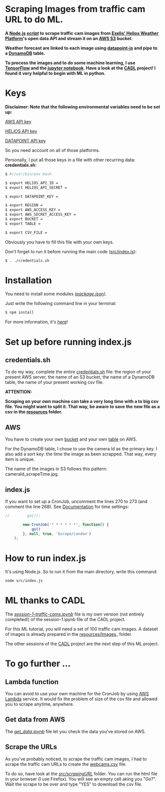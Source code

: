 # Scraping Images from traffic cam URL to do ML.

__A [Node.js](https://nodejs.org/en/) _[script](https://github.com/met-office-lab/machine-learning-traffic-cams/blob/master/src/index.js)_ to scrape traffic cam images from [Exelis’ Helios Weather Platform](https://helios.earth/explore/login)'s open data API and stream it on an [AWS S3](https://aws.amazon.com/fr/documentation/s3/) bucket.__

__Weather forecast are linked to each image using [datapoint-js](https://github.com/jacobtomlinson/datapoint-js) and pipe to a [DynamoDB](https://aws.amazon.com/fr/documentation/dynamodb/) table.__

__To process the images and to do some machine learning, I use [TensorFlow](https://www.tensorflow.org/versions/r0.10/get_started/os_setup.html) and the [jupyter notebook](http://jupyter.org/).
Have a look at the [CADL](https://github.com/pkmital/CADL) project! I found it very helpful to begin with ML in python.__

# Keys

__Disclaimer: Note that the following environmental variables need to be set up:__

[AWS API key](http://docs.aws.amazon.com/ses/latest/DeveloperGuide/get-aws-keys.html)

[HELIOS API key](https://helios.earth/developers/api/session/)

[DATAPOINT API key](http://www.metoffice.gov.uk/datapoint)

So you need account on all of those platforms.

Personally, I put all those keys in a file with other recurring data: __credentials.sh__:

```Bash
$ #!/usr/bin/env bash

$ export HELIOS_API_ID =
$ export HELIOS_API_SECRET =

$ export DATAPOINT_KEY =

$ export REGION =
$ export AWS_ACCESS_KEY =
$ export AWS_SECRET_ACCESS_KEY =
$ export BUCKET =
$ export TABLE =

$ export CSV_FILE =
```

Obviously you have to fill this file with your own keys.

Don't forget to run it before running the main code ([src/index.js](https://github.com/met-office-lab/machine-learning-traffic-cams/blob/master/src/index.js)):

```Bash
$ . ./credentials.sh
```

# Installation

You need to install some modules _([package.json](https://github.com/met-office-lab/machine-learning-traffic-cams/blob/master/package.json))_.

Just write the following command line in your terminal:

```Bash
$ npm install
```

For more information, it's [here](https://docs.npmjs.com/getting-started/using-a-package.json)!

# Set up before running index.js

## credentials.sh

To do my way, complete the entire [credentials.sh](https://github.com/met-office-lab/machine-learning-traffic-cams/blob/master/credentials.sh) file: the region of your present AWS server, the name of an S3 bucket, the name of a DynamoDB table, the name of your present working csv file.

__ATTENTION:__

__Scraping on your own machine can take a very long time with a to big csv file. You might want to split it. That way, be aware to save the new file as a csv in the [resources](https://github.com/met-office-lab/machine-learning-traffic-cams/tree/master/resources) folder.__

## AWS

You have to create your own [bucket](http://docs.aws.amazon.com/AmazonS3/latest/gsg/CreatingABucket.html) and your own [table](http://docs.aws.amazon.com/amazondynamodb/latest/APIReference/API_CreateTable.html) on AWS.

For the DynamoDB table, I chose to use the camera Id as the primary key. I also add a sort key: the time the image as been scrapped. That way, every item is unique.

The name of the images in S3 follows this pattern: cameraId_scrapeTime.jpg.

## index.js

If you want to set up a CronJob, uncomment the lines 270 to 273 (and comment the line 268). See [Documentation](https://github.com/ncb000gt/node-cron) for time settings:

```JavaScript
//        go());

        new CronJob('* * * * * *', function() {
            go()
        }, null, true, 'Europe/London')
    );
```

# How to run index.js

It's using Node.js. So to run it from the main directory, write this command:

```Bash
node src/index.js
```

# ML thanks to CADL

The _[session-1-traffic-cams.ipynb](https://github.com/met-office-lab/machine-learning-traffic-cams/tree/master/resources/session-1-traffic-cams.ipynb)_ file is my own version (not entirely completed!) of the session-1.ipynb file of the CADL project.

For this ML tutorial, you will need a set of 100 traffic cam images. A dataset of images is already prepared in the [resources/Images](https://github.com/met-office-lab/machine-learning-traffic-cams/tree/master/resources/Images)_ folder.

The other sessions of the [CADL](https://github.com/pkmital/CADL) project are the next step of this ML project.

# To go further ...

## Lambda function

You can avoid to use your own machine for the CronJob by using [AWS Lambda](http://docs.aws.amazon.com/lambda/latest/dg/welcome.html) service.
It would fix the problem of size of the csv file and allowed you to scrape anytime, anywhere.

## Get data from AWS

The _[get_data.ipynb](https://github.com/met-office-lab/machine-learning-traffic-cams/tree/master/resources/get_data.ipynb)_ file let you check the data you've stored on AWS.

## Scrape the URLs

As you've probably noticed, to scrape the traffic cam images, I had to scrape the traffic cam URLs to create the [webcams.csv](https://github.com/met-office-lab/machine-learning-traffic-cams/tree/master/resources/webcams.csv) file.

To do so, have look at the _[src/scrapingURL](https://github.com/met-office-lab/machine-learning-traffic-cams/tree/master/src/scrapingURL)_ folder. You can run the html file in your browser (I use Firefox). You will see an empty cell aking you "Go?". Wait the scrape to be over and type "YES" to download the csv file. 
